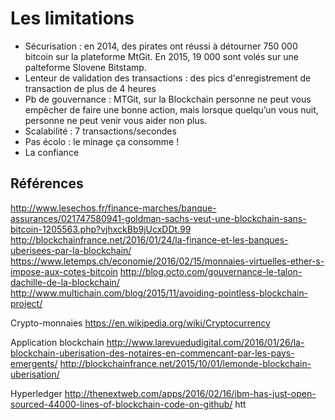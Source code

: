 # Les limitations

- Sécurisation : en 2014, des pirates ont réussi à détourner 750 000 bitcoin sur la plateforme MtGit. 
En 2015, 19 000 sont volés sur une palteforme Slovene Bitstamp.
- Lenteur de validation des transactions : des pics d'enregistrement de transaction de plus de 4 heures
- Pb de gouvernance :  MTGit, sur la Blockchain personne ne peut vous empêcher de faire une bonne action, mais lorsque quelqu’un vous nuit, personne ne peut venir vous aider non plus.
- Scalabilité : 7 transactions/secondes 
- Pas écolo : le minage ça consomme !
- La confiance




<!-- .slide: class="page-questions" -->



## Références

http://www.lesechos.fr/finance-marches/banque-assurances/021747580941-goldman-sachs-veut-une-blockchain-sans-bitcoin-1205563.php?vjhxckBb9jUcxDDt.99
http://blockchainfrance.net/2016/01/24/la-finance-et-les-banques-uberisees-par-la-blockchain/
https://www.letemps.ch/economie/2016/02/15/monnaies-virtuelles-ether-s-impose-aux-cotes-bitcoin
http://blog.octo.com/gouvernance-le-talon-dachille-de-la-blockchain/
http://www.multichain.com/blog/2015/11/avoiding-pointless-blockchain-project/

Crypto-monnaies
https://en.wikipedia.org/wiki/Cryptocurrency

Application blockchain
http://www.larevuedudigital.com/2016/01/26/la-blockchain-uberisation-des-notaires-en-commencant-par-les-pays-emergents/
http://blockchainfrance.net/2015/10/01/lemonde-blockchain-uberisation/

Hyperledger
http://thenextweb.com/apps/2016/02/16/ibm-has-just-open-sourced-44000-lines-of-blockchain-code-on-github/
htt

